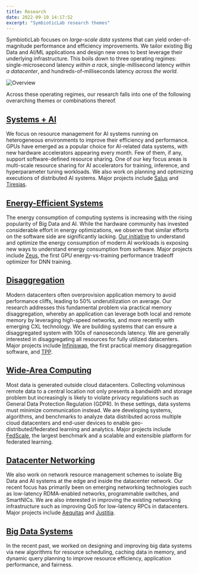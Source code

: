 ```yaml
---
title: Research
date: 2022-09-10 14:17:52
excerpt: "SymbioticLab research themes"
---
```


SymbioticLab focuses on *large-scale data systems* that can yield order-of-magnitude performance and efficiency improvements.
We tailor existing Big Data and AI/ML applications and design new ones to best leverage their underlying infrastructure.
This boils down to three operating regimes: single-microsecond latency *within a rack*, single-millisecond latency *within a datacenter*, and hundreds-of-milliseconds latency *across the world*.

![Overview](/assets/latency-domains.png)

Across these operating regimes, our research falls into one of the following overarching themes or combinations thereof.

## [Systems + AI](/publications/#/topic:Systems%20+%20AI)
We focus on resource management for AI systems running on heterogeneous environments to improve their efficiency and performance.
GPUs have emerged as a popular choice for AI-related data systems, with new hardware accelerators appearing every month.
Few of them, if any, support software-defined resource sharing.
One of our key focus areas is multi-scale resource sharing for AI accelerators for training, inference, and hyperparameter tuning workloads.
We also work on planning and optimizing executions of distributed AI systems.
Major projects include [Salus](https://github.com/SymbioticLab/Salus) and [Tiresias](https://github.com/SymbioticLab/Tiresias).

## [Energy-Efficient Systems](/publications/#/topic:Energy-Efficient%20Systems)
The energy consumption of computing systems is increasing with the rising popularity of Big Data and AI.
While the hardware community has invested considerable effort in energy optimizations, we observe that similar efforts on the software side are significantly lacking.
[Our initiative](https://ml.energy) to understand and optimize the energy consumption of modern AI workloads is exposing new ways to understand energy consumption from software.
Major projects include [Zeus](https://ml.energy/zeus), the first GPU energy-vs-training performance tradeoff optimizer for DNN training.

## [Disaggregation](/publications/#/topic:Disaggregation)
Modern datacenters often overprovision application memory to avoid performance cliffs, leading to 50% underutilization on average.
Our research addresses this fundamental problem via practical memory disaggregation, whereby an application can leverage both local and remote memory by leveraging high-speed networks, and more recently with emerging CXL technology.
We are building systems that can ensure a disaggregated system with 100s of nanoseconds latency.
We are generally interested in disaggregating all resources for fully utilized datacenters.
Major projects include [Infiniswap](https://infiniswap.github.io/), the first practical memory disaggregation software, and [TPP](https://arxiv.org/abs/2206.02878).

## [Wide-Area Computing](/publications/#/topic:Wide-Area%20Computing)
Most data is generated outside cloud datacenters.
Collecting voluminous remote data to a central location not only presents a bandwidth and storage problem but increasingly is likely to violate privacy regulations such as General Data Protection Regulation (GDPR).
In these settings, data systems must minimize communication instead.
We are developing systems, algorithms, and benchmarks to analyze data distributed across multiple cloud datacenters and end-user devices to enable geo-distributed/federated learning and analytics.
Major projects include [FedScale](https://fedscale.ai/), the largest benchmark and a scalable and extensible platform for federated learning.

## [Datacenter Networking](/publications/#/topic:Datacenter%20Networking)
We also work on network resource management schemes to isolate Big Data and AI systems at the edge and inside the datacenter network.
Our recent focus has primarily been on emerging networking technologies such as low-latency RDMA-enabled networks, programmable switches, and SmartNICs.
We are also interested in improving the existing networking infrastructure such as improving QoS for low-latency RPCs in datacenters.
Major projects include [Aequitas](https://github.com/SymbioticLab/Aequitas) and [Justitia](https://github.com/SymbioticLab/Justitia).

## [Big Data Systems](/publications/#/topic:Big%20Data%20Systems)
In the recent past, we worked on designing and improving big data systems via new algorithms for resource scheduling, caching data in memory, and dynamic query planning to improve resource efficiency, application performance, and fairness.
